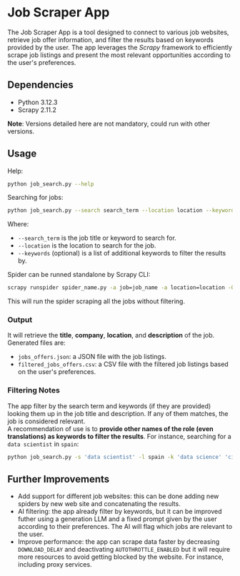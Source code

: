# Job Scraper App
The Job Scraper App is a tool designed to connect to various job websites, retrieve job offer information, and filter the results based on keywords provided by the user. The app leverages the *Scrapy* framework to efficiently scrape job listings and present the most relevant opportunities according to the user's preferences.

## Dependencies
- Python 3.12.3 
- Scrapy 2.11.2

**Note**: Versions detailed here are not mandatory, could run with other versions.

## Usage
Help:
```bash
python job_search.py --help
```

Searching for jobs:
```bash
python job_search.py --search search_term --location location --keywords keyword_0 keyword_1 ...
```
Where:
- `--search_term` is the job title or keyword to search for.
- `--location` is the location to search for the job.
- `--keywords` (optional) is a list of additional keywords to filter the results by.

Spider can be runned standalone by Scrapy CLI:
```bash
scrapy runspider spider_name.py -a job=job_name -a location=location -O output_file.format:format
```
This will run the spider scraping all the jobs without filtering.

### Output
It will retrieve the **title**, **company**, **location**, and **description** of the job. 
Generated files are:
- `jobs_offers.json`: a JSON file with the job listings.
- `filtered_jobs_offers.csv`: a CSV file with the filtered job listings based on the user's preferences.

### Filtering Notes
The app filter by the search term and keywords (if they are provided) looking them up in the job title and description. If any of them matches, the job is considered relevant.  
A recommendation of use is to **provide other names of the role (even translations) as keywords to filter the results**. For instance, searching for a `data scientist` in `spain`: 
```bash
python job_search.py -s 'data scientist' -l spain -k 'data science' 'ciencia de datos' 'científico de datos' 'machine learning' 'aprendizaje automático'
```

## Further Improvements
- Add support for different job websites: this can be done adding new spiders by new web site and concatenating the results.
- AI filtering: the app already filter by keywords, but it can be improved futher using a generation LLM and a fixed prompt given by the user according to their preferences. The AI will flag which jobs are relevant to the user.
- Improve performance: the app can scrape data faster by decreasing `DOWNLOAD_DELAY` and deactivating `AUTOTHROTTLE_ENABLED` but it will require more resources to avoid getting blocked by the website. For instance, including proxy services. 
